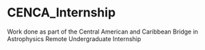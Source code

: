# CENCA_Internship
Work done as part of the Central American and Caribbean Bridge in Astrophysics Remote Undergraduate Internship
